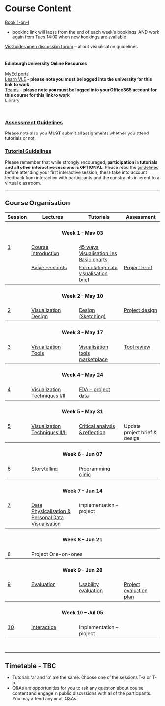 
# Course Content 

[Book 1-on-1](https://datavisonline.youcanbook.me)  
  * booking link will lapse from the end of each week's bookings, AND work again from Tues 14:00 when new bookings are available
  
<!-- [Discussion Board](https://datavisonline.slack.com) --> 
[VisGuides open discussion forum](https://visguides.org/) &ndash; about visualisation guidelines  
<br />

#### Edinburgh University Online Resources
[MyEd portal](https://www.myed.ed.ac.uk)   
[Learn VLE](http://bit.ly/sfcdv2021_on_learn) &ndash; **please note you must be logged into the university for this link to work**  <!-- https://www.learn.ed.ac.uk -->  
[Teams](http://bit.ly/DataVis4ProfTeams) &ndash; **please note you must be logged into your Office365 account for this course for this link to work**   
[Library](https://discovered.ed.ac.uk)
<p>&nbsp;</p>


### [Assessment Guidelines](assessment.md)  
Please note also you **MUST** submit all [assignments](assessment.md) whether you attend tutorials or not. 
<br />

### [Tutorial Guidelines](tutorials.md)
Please remember that while strongly encouraged, **participation in tutorials and all other interactive sessions is OPTIONAL**. Please read the [guidelines](tutorials.md) before attending your first interactive session; these take into account feedback from interaction with participants and the constraints inherent to a virtual classroom. 

***

<a name = "course_organisation"></a>
## Course Organisation

<table>
  <tr>
    <th>Session</th>
    <th>Lectures</th>
    <th>Tutorials</th>
    <th>Assessment</th>
  </tr>

  <tr style = "vertical-align:top;">
    <th colspan = "4"><h4>Week 1 &ndash; May 03</h4></th>
  </tr><tr style = "vertical-align:top;">
   <td><a href="session-1-1">1</a></td>
   <td>
      <a href="session-1#lecture-1-1">Course introduction</a>
    </td><td>
      <a href="session-1-1#tutorial-fortyfive_ways#">45 ways</a><br/>
      <a href="session-1-1#tutorial-vis_lies">Visualisation lies</a><br/>
      <a href="session-1-1#tutorial-basic_charts">Basic charts</a>
    </td><td>
    </td>
 
  </tr><tr style = "vertical-align:top;">
   <td></td>
   <td>
      <a href="session-1#lecture-1-2">Basic concepts</a>
    </td><td>
      <a href="session-1-2#tutorial-project_brief">Formulating data visualisation brief</a><br/>
      <a href="session-1-2#tutorial-eda_1"
    </td><td>
      <a href="assessment.html#1-2">Project brief</a>
    </td>
  </tr>
  
  <tr style = "vertical-align:top;">
    <th colspan = "4"><h4>Week 2 &ndash; May 10</h4></th>
  </tr><tr style = "vertical-align:top;">
   <td><a href="session-2">2</a>
   </td><td>
      <a href="session-2#lecture">Visualization Design</a><br/>
    </td><td>
      <a href="session-2#tutorial-design-sketching">Design (Sketching)</a><br/>
    </td><td>
      <a href="session-2#assignment">Project design</a>
    </td>
  </tr>
 
  <tr style = "vertical-align:top;">
     <th colspan = "4"><h4>Week 3 &ndash; May 17</h4></th>
  </tr><tr style = "vertical-align:top;">
   <td><a href="session-3">3</a>
    </td><td>
       <a href="session-3#lecture">Visualization Tools</a><br/>
    </td><td>
      <a href="session-3#tutorial-tool-marketplace">Visualisation tools marketplace</a><br/>
    </td><td>
     <a href="session-3#assignment">Tool review</a>
    </td>
  </tr>
  
  <tr style = "vertical-align:top;">
    <th colspan = "4"><h4>Week 4 &ndash; May 24</h4></th>
  </tr><tr style = "vertical-align:top;">
    <td><a href="session-4">4</a></td>
    <td style = "vertical-align:top;">
      <a href="session-4#lecture">Visualization Techniques I/II</a><br/>
    </td><td>
      <a href="session-4#tutorial-eda-project-data">EDA &ndash; project data</a><br/>
    </td><td>
    </td>
  </tr>
  
  <tr style = "vertical-align:top;">
    <th colspan = "4"><h4>Week 5 &ndash; May 31</h4></th>
  </tr><tr style = "vertical-align:top;">
    <td><a href="session-5">5</a></td>
    <td style = "vertical-align:top;">
      <a href="session-5#lecture">Visualization Techniques II/II</a><br/>
    </td><td>
      <a href="session-5#tutorial-critical-analysis">Critical analysis &amp; reflection</a>
    </td><td>
      <!-- a href="assessment.html#3-1" -->Update project brief &amp; design<!-- /a -->
    </td>
  </tr>
  
  <tr style = "vertical-align:top;">
    <th colspan = "4"><h4>Week 6 &ndash; Jun 07</h4></th>
  </tr><tr style = "vertical-align:top;">
    <td><a href="session-6">6</a></td>
    <td style = "vertical-align:top;">
      <a href="session-6#lecture">Storytelling</a>
    </td><td>
      <a href="session-7#tutorial-programming_clinic_1">Programming clinic</a>
    </td><td>      
    </td>
  </tr>
  
  <tr style = "vertical-align:top;">
    <th colspan = "4"><h4>Week 7 &ndash; Jun 14</h4></th>
  </tr><tr style = "vertical-align:top;">
    <td><a href="session-7">7</a></td>
    <td style = "vertical-align:top;">
      <a href="session-7#lecture">Data Physicalisation & Personal Data Visualisation</a>
    </td><td>
      Implementation &ndash; project
    </td><td>
    </td>
  </tr>
  
  <tr style = "vertical-align:top;">
    <th colspan = "4"><h4>Week 8 &ndash; Jun 21</h4></th>
  </tr><tr style = "vertical-align:top;">
    <td>8</td>
    <td style = "vertical-align:top;" colspan = 3>
      Project One-on-ones
    </td>
  </tr>
  
  <tr style = "vertical-align:top;">
    <th colspan = "4"><h4>Week 9 &ndash; Jun 28</h4></th>
  </tr><tr style = "vertical-align:top;">
    <td><a href="session-9">9</a></td>
    <td style = "vertical-align:top;">
      <a href="session-9#lecture">Evaluation</a>
    </td><td>
      <a href="session-9#tutorial-usability-evaluation">Usability evaluation</a>
    </td><td>
      <a href="session-9#assessment-project_evaluation_plan">Project evaluation plan</a>
    </td>
  </tr>
  
  <tr style = "vertical-align:top;">
    <th colspan = "4"><h4>Week 10 &ndash; Jul 05</h4></th>
  </tr><tr style = "vertical-align:top;">
    <td><a href="session-10">10</a></td>
    <td style = "vertical-align:top;">
     <a href="session-10#lecture">Interaction</a><br/>
    </td><td>
      Implementation &ndash; project
    </td><td>
    </td>
  </tr>
  
</table>

<p>&nbsp;</p>

***

<a name = "timetable"></a>
## Timetable - TBC

* Tutorials 'a' and 'b' are the same. Choose one of the sessions T-a or T-b.
* Q&As are opportunities for you to ask any question about course content and engage in public discussions with all of the participants. You may attend any or all Q&As.

<!-- img src = "../images/timetable-interactive_sessions.png" alt = "Timetable &ndash; Interactive Sessions" height = "450" / -->


